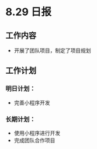 # 8.29 日报

## 工作内容

- 开展了团队项目，制定了项目规划

## 工作计划

### 明日计划：

- 完善小程序开发

### 长期计划：
- 使用小程序进行开发
- 完成团队合作项目